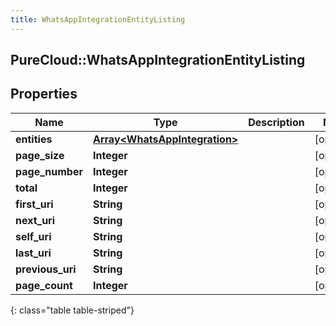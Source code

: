 ```yaml
---
title: WhatsAppIntegrationEntityListing
---
```

## PureCloud::WhatsAppIntegrationEntityListing

## Properties

|Name | Type | Description | Notes|
|------------ | ------------- | ------------- | -------------|
| **entities** | [**Array&lt;WhatsAppIntegration&gt;**](WhatsAppIntegration.html) |  | [optional] |
| **page_size** | **Integer** |  | [optional] |
| **page_number** | **Integer** |  | [optional] |
| **total** | **Integer** |  | [optional] |
| **first_uri** | **String** |  | [optional] |
| **next_uri** | **String** |  | [optional] |
| **self_uri** | **String** |  | [optional] |
| **last_uri** | **String** |  | [optional] |
| **previous_uri** | **String** |  | [optional] |
| **page_count** | **Integer** |  | [optional] |
{: class="table table-striped"}


